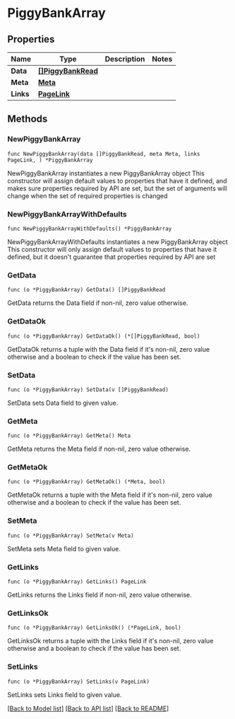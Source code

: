 # PiggyBankArray

## Properties

Name | Type | Description | Notes
------------ | ------------- | ------------- | -------------
**Data** | [**[]PiggyBankRead**](PiggyBankRead.md) |  | 
**Meta** | [**Meta**](Meta.md) |  | 
**Links** | [**PageLink**](PageLink.md) |  | 

## Methods

### NewPiggyBankArray

`func NewPiggyBankArray(data []PiggyBankRead, meta Meta, links PageLink, ) *PiggyBankArray`

NewPiggyBankArray instantiates a new PiggyBankArray object
This constructor will assign default values to properties that have it defined,
and makes sure properties required by API are set, but the set of arguments
will change when the set of required properties is changed

### NewPiggyBankArrayWithDefaults

`func NewPiggyBankArrayWithDefaults() *PiggyBankArray`

NewPiggyBankArrayWithDefaults instantiates a new PiggyBankArray object
This constructor will only assign default values to properties that have it defined,
but it doesn't guarantee that properties required by API are set

### GetData

`func (o *PiggyBankArray) GetData() []PiggyBankRead`

GetData returns the Data field if non-nil, zero value otherwise.

### GetDataOk

`func (o *PiggyBankArray) GetDataOk() (*[]PiggyBankRead, bool)`

GetDataOk returns a tuple with the Data field if it's non-nil, zero value otherwise
and a boolean to check if the value has been set.

### SetData

`func (o *PiggyBankArray) SetData(v []PiggyBankRead)`

SetData sets Data field to given value.


### GetMeta

`func (o *PiggyBankArray) GetMeta() Meta`

GetMeta returns the Meta field if non-nil, zero value otherwise.

### GetMetaOk

`func (o *PiggyBankArray) GetMetaOk() (*Meta, bool)`

GetMetaOk returns a tuple with the Meta field if it's non-nil, zero value otherwise
and a boolean to check if the value has been set.

### SetMeta

`func (o *PiggyBankArray) SetMeta(v Meta)`

SetMeta sets Meta field to given value.


### GetLinks

`func (o *PiggyBankArray) GetLinks() PageLink`

GetLinks returns the Links field if non-nil, zero value otherwise.

### GetLinksOk

`func (o *PiggyBankArray) GetLinksOk() (*PageLink, bool)`

GetLinksOk returns a tuple with the Links field if it's non-nil, zero value otherwise
and a boolean to check if the value has been set.

### SetLinks

`func (o *PiggyBankArray) SetLinks(v PageLink)`

SetLinks sets Links field to given value.



[[Back to Model list]](../README.md#documentation-for-models) [[Back to API list]](../README.md#documentation-for-api-endpoints) [[Back to README]](../README.md)


